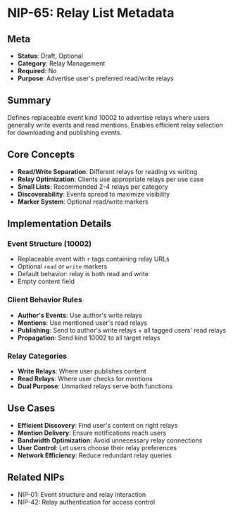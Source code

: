# NIP-65: Relay List Metadata

## Meta
- **Status**: Draft, Optional
- **Category**: Relay Management
- **Required**: No
- **Purpose**: Advertise user's preferred read/write relays

## Summary
Defines replaceable event kind 10002 to advertise relays where users generally write events and read mentions. Enables efficient relay selection for downloading and publishing events.

## Core Concepts
- **Read/Write Separation**: Different relays for reading vs writing
- **Relay Optimization**: Clients use appropriate relays per use case
- **Small Lists**: Recommended 2-4 relays per category
- **Discoverability**: Events spread to maximize visibility
- **Marker System**: Optional read/write markers

## Implementation Details
### Event Structure (10002)
- Replaceable event with `r` tags containing relay URLs
- Optional `read` or `write` markers
- Default behavior: relay is both read and write
- Empty content field

### Client Behavior Rules
- **Author's Events**: Use author's write relays
- **Mentions**: Use mentioned user's read relays  
- **Publishing**: Send to author's write relays + all tagged users' read relays
- **Propagation**: Send kind 10002 to all target relays

### Relay Categories
- **Write Relays**: Where user publishes content
- **Read Relays**: Where user checks for mentions
- **Dual Purpose**: Unmarked relays serve both functions

## Use Cases
- **Efficient Discovery**: Find user's content on right relays
- **Mention Delivery**: Ensure notifications reach users
- **Bandwidth Optimization**: Avoid unnecessary relay connections
- **User Control**: Let users choose their relay preferences
- **Network Efficiency**: Reduce redundant relay queries

## Related NIPs
- NIP-01: Event structure and relay interaction
- NIP-42: Relay authentication for access control 